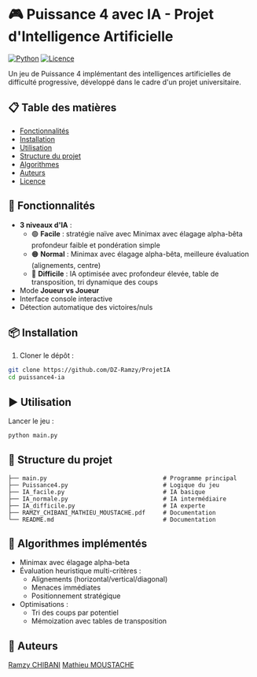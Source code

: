 # 🎮 Puissance 4 avec IA - Projet d'Intelligence Artificielle

[![Python](https://img.shields.io/badge/Python-3.8%2B-blue)](https://www.python.org/)
[![Licence](https://img.shields.io/badge/Licence-MIT-green)](LICENSE)

Un jeu de Puissance 4 implémentant des intelligences artificielles de difficulté progressive, développé dans le cadre d'un projet universitaire.

## 📋 Table des matières
- [Fonctionnalités](#-fonctionnalités)
- [Installation](#-installation)
- [Utilisation](#-utilisation)
- [Structure du projet](#-structure-du-projet)
- [Algorithmes](#-algorithmes-implémentés)
- [Auteurs](#-auteurs)
- [Licence](#-licence)

## 🚀 Fonctionnalités

- **3 niveaux d'IA** :
  - 🟢 **Facile** : stratégie naïve avec Minimax avec élagage alpha-bêta profondeur faible et pondération simple
  - 🟠 **Normal** : Minimax avec élagage alpha-bêta, meilleure évaluation (alignements, centre)
  - 🔴 **Difficile** : IA optimisée avec profondeur élevée, table de transposition, tri dynamique des coups
- Mode **Joueur vs Joueur**
- Interface console interactive
- Détection automatique des victoires/nuls

## 📦 Installation

1. Cloner le dépôt :
```bash
git clone https://github.com/DZ-Ramzy/ProjetIA
cd puissance4-ia
```

## ▶️ Utilisation
Lancer le jeu :
```bash
python main.py
```

## 🧩 Structure du projet

```
├── main.py                                 # Programme principal
├── Puissance4.py                           # Logique du jeu
├── IA_facile.py                            # IA basique
├── IA_normale.py                           # IA intermédiaire
├── IA_difficile.py                         # IA experte
├── RAMZY_CHIBANI_MATHIEU_MOUSTACHE.pdf     # Documentation
└── README.md                               # Documentation
```


## 🧠 Algorithmes implémentés
+ Minimax avec élagage alpha-beta
+ Évaluation heuristique multi-critères :
  + Alignements (horizontal/vertical/diagonal)
  + Menaces immédiates
  + Positionnement stratégique
+ Optimisations :
  + Tri des coups par potentiel
  + Mémoization avec tables de transposition

## 👥 Auteurs
[Ramzy CHIBANI](https://github.com/DZ-Ramzy)
[Mathieu MOUSTACHE](https://github.com/whoismathieu)
